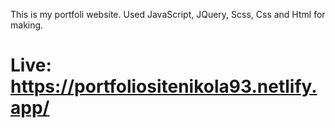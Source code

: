 This is my portfoli website. Used JavaScript, JQuery,  Scss, Css and Html for making. 

# Live: https://portfoliositenikola93.netlify.app/
